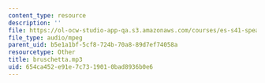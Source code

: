 ```yaml
---
content_type: resource
description: ''
file: https://ol-ocw-studio-app-qa.s3.amazonaws.com/courses/es-s41-speak-italian-with-your-mouth-full-spring-2012/654ca452e91e7c7319010bad8936b0e6_bruschetta.mp3
file_type: audio/mpeg
parent_uid: b5e1a1bf-5cf8-724b-70a8-89d7ef74058a
resourcetype: Other
title: bruschetta.mp3
uid: 654ca452-e91e-7c73-1901-0bad8936b0e6
---
```

